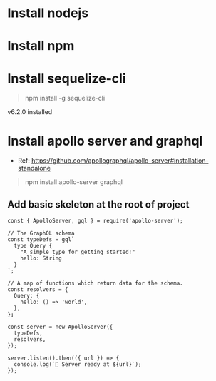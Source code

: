 # Install nodejs
# Install npm
# Install sequelize-cli
> npm install -g sequelize-cli

 v6.2.0 installed


# Install apollo server and graphql
* Ref: <https://github.com/apollographql/apollo-server#installation-standalone>
> npm install apollo-server graphql

## Add basic skeleton at the root of project
```
const { ApolloServer, gql } = require('apollo-server');

// The GraphQL schema
const typeDefs = gql`
  type Query {
    "A simple type for getting started!"
    hello: String
  }
`;

// A map of functions which return data for the schema.
const resolvers = {
  Query: {
    hello: () => 'world',
  },
};

const server = new ApolloServer({
  typeDefs,
  resolvers,
});

server.listen().then(({ url }) => {
  console.log(`🚀 Server ready at ${url}`);
});
```